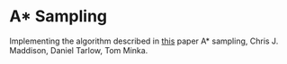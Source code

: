 # A* Sampling

Implementing the algorithm described in [this](https://proceedings.neurips.cc/paper_files/paper/2014/file/309fee4e541e51de2e41f21bebb342aa-Paper.pdf) paper A* sampling, Chris J. Maddison, Daniel Tarlow, Tom Minka.
